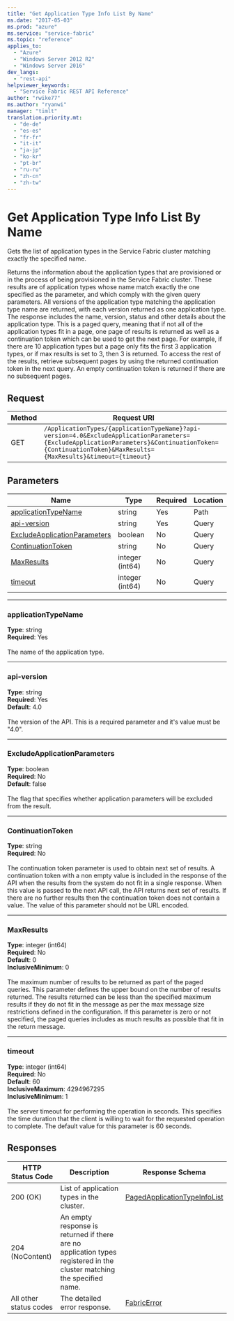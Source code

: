 ```yaml
---
title: "Get Application Type Info List By Name"
ms.date: "2017-05-03"
ms.prod: "azure"
ms.service: "service-fabric"
ms.topic: "reference"
applies_to: 
  - "Azure"
  - "Windows Server 2012 R2"
  - "Windows Server 2016"
dev_langs: 
  - "rest-api"
helpviewer_keywords: 
  - "Service Fabric REST API Reference"
author: "rwike77"
ms.author: "ryanwi"
manager: "timlt"
translation.priority.mt: 
  - "de-de"
  - "es-es"
  - "fr-fr"
  - "it-it"
  - "ja-jp"
  - "ko-kr"
  - "pt-br"
  - "ru-ru"
  - "zh-cn"
  - "zh-tw"
---
```

# Get Application Type Info List By Name
Gets the list of application types in the Service Fabric cluster matching exactly the specified name.

Returns the information about the application types that are provisioned or in the process of being provisioned in the Service Fabric cluster. These results are of application types whose name match exactly the one specified as the parameter, and which comply with the given query parameters. All versions of the application type matching the application type name are returned, with each version returned as one application type. The response includes the name, version, status and other details about the application type. This is a paged query, meaning that if not all of the application types fit in a page, one page of results is returned as well as a continuation token which can be used to get the next page. For example, if there are 10 application types but a page only fits the first 3 application types, or if max results is set to 3, then 3 is returned. To access the rest of the results, retrieve subsequent pages by using the returned continuation token in the next query. An empty continuation token is returned if there are no subsequent pages.

## Request
| Method | Request URI |
| ------ | ----------- |
| GET | `/ApplicationTypes/{applicationTypeName}?api-version=4.0&ExcludeApplicationParameters={ExcludeApplicationParameters}&ContinuationToken={ContinuationToken}&MaxResults={MaxResults}&timeout={timeout}` |


## Parameters
| Name | Type | Required | Location |
| --- | --- | --- | --- |
| [applicationTypeName](#applicationtypename) | string | Yes | Path |
| [api-version](#api-version) | string | Yes | Query |
| [ExcludeApplicationParameters](#excludeapplicationparameters) | boolean | No | Query |
| [ContinuationToken](#continuationtoken) | string | No | Query |
| [MaxResults](#maxresults) | integer (int64) | No | Query |
| [timeout](#timeout) | integer (int64) | No | Query |

____
### applicationTypeName
__Type__: string <br/>
__Required__: Yes<br/>
<br/>
The name of the application type.

____
### api-version
__Type__: string <br/>
__Required__: Yes<br/>
__Default__: 4.0 <br/>
<br/>
The version of the API. This is a required parameter and it's value must be "4.0".

____
### ExcludeApplicationParameters
__Type__: boolean <br/>
__Required__: No<br/>
__Default__: false <br/>
<br/>
The flag that specifies whether application parameters will be excluded from the result.

____
### ContinuationToken
__Type__: string <br/>
__Required__: No<br/>
<br/>
The continuation token parameter is used to obtain next set of results. A continuation token with a non empty value is included in the response of the API when the results from the system do not fit in a single response. When this value is passed to the next API call, the API returns next set of results. If there are no further results then the continuation token does not contain a value. The value of this parameter should not be URL encoded.

____
### MaxResults
__Type__: integer (int64) <br/>
__Required__: No<br/>
__Default__: 0 <br/>
__InclusiveMinimum__: 0 <br/>
<br/>
The maximum number of results to be returned as part of the paged queries. This parameter defines the upper bound on the number of results returned. The results returned can be less than the specified maximum results if they do not fit in the message as per the max message size restrictions defined in the configuration. If this parameter is zero or not specified, the paged queries includes as much results as possible that fit in the return message.

____
### timeout
__Type__: integer (int64) <br/>
__Required__: No<br/>
__Default__: 60 <br/>
__InclusiveMaximum__: 4294967295 <br/>
__InclusiveMinimum__: 1 <br/>
<br/>
The server timeout for performing the operation in seconds. This specifies the time duration that the client is willing to wait for the requested operation to complete. The default value for this parameter is 60 seconds.

## Responses

| HTTP Status Code | Description | Response Schema |
| --- | --- | --- |
| 200 (OK) | List of application types in the cluster.<br/> | [PagedApplicationTypeInfoList](sfclient-model-pagedapplicationtypeinfolist.md) |
| 204 (NoContent) | An empty response is returned if there are no application types registered in the cluster matching the specified name.<br/> |  |
| All other status codes | The detailed error response.<br/> | [FabricError](sfclient-model-fabricerror.md) |
